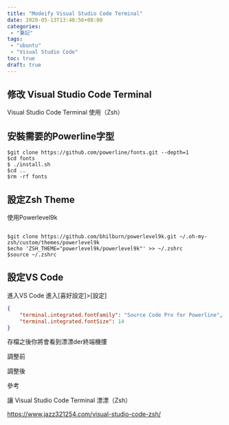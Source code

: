 ```yaml
---
title: "Modeify Visual Studio Code Terminal"
date: 2020-05-13T13:40:56+08:00
categories:
 - "筆記"
tags:
 - "ubuntu"
 - "Visual Studio Code"
toc: true
draft: true
---
```



##  修改 Visual Studio Code Terminal
<!--more-->

Visual Studio Code Terminal   使用（Zsh）


## 安裝需要的Powerline字型

```Shell script
$git clone https://github.com/powerline/fonts.git --depth=1
$cd fonts
$ ./install.sh
$cd ..
$rm -rf fonts  
```



## 設定Zsh Theme
使用Powerlevel9k

```Shell script

$git clone https://github.com/bhilburn/powerlevel9k.git ~/.oh-my-zsh/custom/themes/powerlevel9k
$echo 'ZSH_THEME="powerlevel9k/powerlevel9k"' >> ~/.zshrc
$source ~/.zshrc
```

## 設定VS Code
進入VS Code
進入[喜好設定]>[設定]

```json
{
    "terminal.integrated.fontFamily": "Source Code Pro for Powerline",
    "terminal.integrated.fontSize": 14  
}
```

存檔之後你將會看到漂漂der終端機摟

調整前



調整後





參考

讓 Visual Studio Code Terminal 漂漂（Zsh）

https://www.jazz321254.com/visual-studio-code-zsh/
